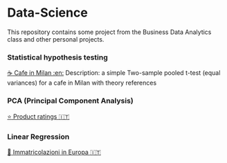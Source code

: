 # Data-Science
This repository contains some project from the Business Data Analytics class and other personal projects.


### Statistical hypothesis testing 
[:coffee: Cafe in Milan :en:](/Pages/cafe-in-Milan.md)
Description: a simple Two-sample pooled t-test (equal variances) for a cafe in Milan with theory references

### PCA (Principal Component Analysis)
[:star: Product ratings :it:](/Pages/Product_ratings.md)

### Linear Regression
[:car: Immatricolazioni in Europa :it:](/Pages/Immatricolazioni-in-Europa.md)